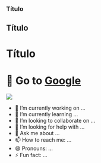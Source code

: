 ### Título 
## Título
# Título

# 👋 Go to [Google][website]

[<img src="https://iddocente.com/wp-content/uploads/2020/06/idd_google_classroom_que_es.jpg">][classroom]

- 🔭 I’m currently working on ...
- 🌱 I’m currently learning ...
- 👯 I’m looking to collaborate on ...
- 🤔 I’m looking for help with ...
- 💬 Ask me about ...
- 📫 How to reach me: ...
- 😄 Pronouns: ...
- ⚡ Fun fact: ...


<!-- LINKS -->

[website]: https://google.com/
[classroom]: https://classroom.com/
